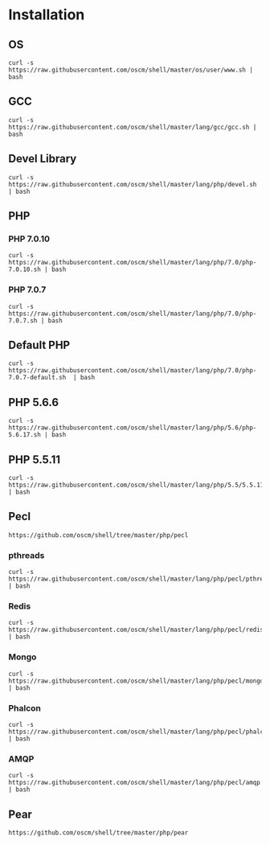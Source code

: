 Installation
============
OS
-----
	curl -s https://raw.githubusercontent.com/oscm/shell/master/os/user/www.sh | bash
	
GCC
-----
    curl -s https://raw.githubusercontent.com/oscm/shell/master/lang/gcc/gcc.sh | bash

Devel Library
-----
	curl -s https://raw.githubusercontent.com/oscm/shell/master/lang/php/devel.sh | bash

PHP 
-----
### PHP 7.0.10

	curl -s https://raw.githubusercontent.com/oscm/shell/master/lang/php/7.0/php-7.0.10.sh | bash
	
### PHP 7.0.7

	curl -s https://raw.githubusercontent.com/oscm/shell/master/lang/php/7.0/php-7.0.7.sh | bash
	
Default PHP
-----
	curl -s https://raw.githubusercontent.com/oscm/shell/master/lang/php/7.0/php-7.0.7-default.sh  | bash	
	
PHP 5.6.6
---------
    curl -s https://raw.githubusercontent.com/oscm/shell/master/lang/php/5.6/php-5.6.17.sh | bash

PHP 5.5.11
---------
    curl -s https://raw.githubusercontent.com/oscm/shell/master/lang/php/5.5/5.5.11.sh | bash	
    
Pecl
----
	https://github.com/oscm/shell/tree/master/php/pecl
	
### pthreads
	curl -s https://raw.githubusercontent.com/oscm/shell/master/lang/php/pecl/pthreads.sh | bash
    
### Redis
    curl -s https://raw.githubusercontent.com/oscm/shell/master/lang/php/pecl/redis.sh | bash

### Mongo
    curl -s https://raw.githubusercontent.com/oscm/shell/master/lang/php/pecl/mongo.sh | bash

### Phalcon
    curl -s https://raw.githubusercontent.com/oscm/shell/master/lang/php/pecl/phalcon.sh | bash

### AMQP
	curl -s https://raw.githubusercontent.com/oscm/shell/master/lang/php/pecl/amqp.sh | bash
	
Pear
----
    https://github.com/oscm/shell/tree/master/php/pear
